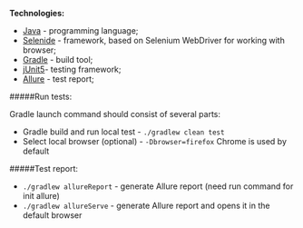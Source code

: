 **Technologies:**
*   [Java](https://www.java.com/ru/) - programming language;
*   [Selenide](https://selenide.org/) - framework, based on Selenium WebDriver for working with browser;
*   [Gradle](https://gradle.org/) - build tool;
*   [jUnit5](https://junit.org/junit5/)- testing framework;
*   [Allure](http://allure.qatools.ru/) -  test report;

#####Run tests:
    
Gradle launch command should consist of several parts:
*   Gradle build and run local test - ```./gradlew clean test```
*   Select local browser (optional) - ```-Dbrowser=firefox``` Chrome is used by default

#####Test report:
*   ```./gradlew allureReport``` - generate Allure report (need run command for init allure)
*   ```./gradlew allureServe``` - generate Allure report and opens it in the default browser


